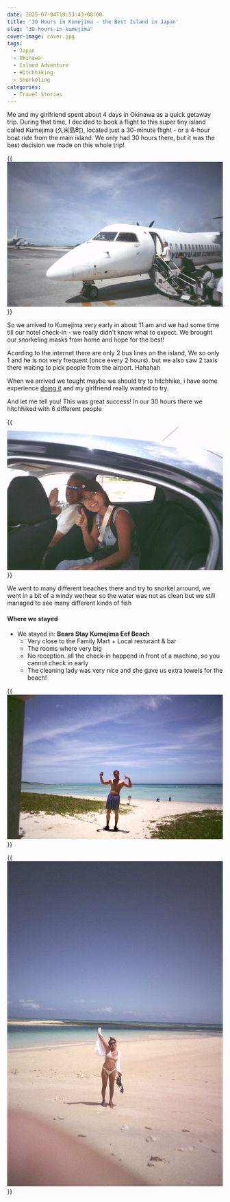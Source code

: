 ```yaml
---
date: 2025-07-04T19:53:43+08:00
title: '30 Hours in Kumejima - the Best Island in Japan'
slug: "30-hours-in-kumejima"
cover-image: cover.jpg
tags:
  - Japan
  - Okinawa
  - Island Adventure
  - Hitchhiking
  - Snorkeling
categories:
  - Travel Stories
---
```


Me and my girlfriend spent about 4 days in Okinawa as a quick getaway trip.
During that time, I decided to book a flight to this super tiny island called
Kumejima (久米島町), located just a 30-minute flight - or a 4-hour boat ride
from the main island. We only had 30 hours there, but it was the best decision
we made on this whole trip!

{{<img src="plane.jpg" caption="Our tiny 40-seater airplane" >}}

So we arrived to Kumejima very early in about 11 am and we had some time till
our hotel check-in - we really didn't know what to expect. We brought our
snorkeling masks from home and hope for the best!

Acording to the internet there are only 2 bus lines on the island, We so only 1
and he is not very frequent (once every 2 hours). but we also saw 2 taxis there
waiting to pick people from the airport. Hahahah

When we arrived we tought maybe we should try to hitchhike, i have some
experience [doing it](/travel/404) and my girlfriend really wanted to try.

And let me tell you! This was great success! In our 30 hours there we hitchhiked
with 6 different people

{{<img src="first-hitchike.jpg"
caption="First hitchike with marine bioligist that was in our flight">}}

We went to many different beaches there and try to snorkel arround, we went in a
bit of a windy wethear so the water was not as clean but we still managed to see
many different kinds of fish

#### Where we stayed

- We stayed in: **Bears Stay Kumejima Eef Beach**
  - Very close to the Family Mart + Local resturant & bar
  - The rooms where very big
  - No reception. all the check-in happend in front of a machine, so you cannot
    check in early
  - The cleaning lady was very nice and she gave us extra towels for the beach!

{{<img src="beach1.jpg" caption="The beach across the road from our hotel">}}

{{<img src="beach2.jpg" caption="The coast lines between 2 of the small islands in Kume">}}
